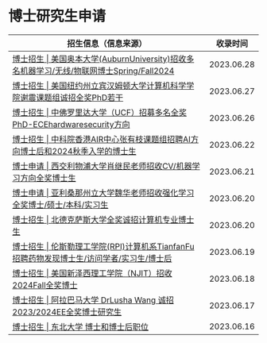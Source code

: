 # 博士研究生申请

| 招生信息（信息来源）                                         | 收录时间   |
| ------------------------------------------------------------ | ---------- |
| [博士招生 \| 美国奥本大学(AuburnUniversity)招收多名机器学习/无线/物联网博士Spring/Fall2024](https://mp.weixin.qq.com/s/BMTc2ugegyKuijkfjpDgAw) | 2023.06.28 |
| [博士招生 \| 美国纽约州立宾汉姆顿大学计算机科学学院谢震课题组诚招全奖PhD若干](https://mp.weixin.qq.com/s/-MEHBPmr6f81tDCBH9xTmg) | 2023.06.27 |
| [博士招生 \| 中佛罗里达大学（UCF）招募多名全奖PhD-ECEhardwaresecurity方向](https://mp.weixin.qq.com/s/3HuCzXhgQlDxDVBX1qBLSA) | 2023.06.26 |
| [博士招生 \| 中科院香港AIR中心张有枝课题组招聘AI方向博士后和2024秋季入学的博士生](https://mp.weixin.qq.com/s/I9b1qJ28gdupM1sQ2282mQ) | 2023.06.22 |
| [博士申请 \| 西交利物浦大学肖继民老师招收CV/机器学习方向全奖博士生](https://mp.weixin.qq.com/s/amtkEiqUMcqOYhmW1Hc5Kg) | 2023.06.21 |
| [博士申请 \| 亚利桑那州立大学魏华老师招收强化学习全奖博士/硕士/本科/实习生](https://mp.weixin.qq.com/s/GpvK5ur-M4BErURj_j-xYA) | 2023.06.20 |
| [博士招生 \| 北德克萨斯大学全奖诚招计算机专业博士生](https://mp.weixin.qq.com/s/l9dQNkYLhpY4e24SUUHUrA) | 2023.06.20 |
| [博士招生 \| 伦斯勒理工学院(RPI)计算机系TianfanFu招聘药物发现博士生/访问学者/实习生/博士后](https://mp.weixin.qq.com/s/MdeeBC71_Atwg3NdNe5wCg) | 2023.06.19 |
| [博士招生 \| 美国新泽西理工学院（NJIT）招收2024Fall全奖博士](https://mp.weixin.qq.com/s/iW97-D05FwrFMVqA1zX6HA) | 2023.06.18 |
| [博士招生 \| 阿拉巴马大学 DrLusha Wang 诚招2023/2024EE全奖博士研究生](https://mp.weixin.qq.com/s/vY5HrOIgK86bIkdIsYGrvQ) | 2023.06.17 |
| [博士招生 \| 东北大学 博士和博士后职位](https://mp.weixin.qq.com/s/6t59_TIgGAilTboJnZ1BJA) | 2023.06.16 |

